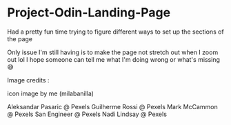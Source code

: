 # Project-Odin-Landing-Page


Had a pretty fun time trying to figure different ways to set up the sections of the page 

Only issue I'm still having is to make the page not stretch out when I zoom out lol
I hope someone can tell me what I'm doing wrong or what's missing 😅

Image credits :


icon image by me (milabanilla)

Aleksandar Pasaric @ Pexels
Guilherme Rossi @ Pexels
Mark McCammon @ Pexels
San Engineer @ Pexels
Nadi Lindsay @ Pexels
